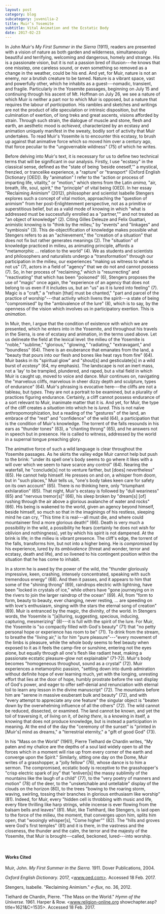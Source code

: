 ```yaml
---
layout: post
category: blog
subcategory: juvenilia-2
title: Muir’s Yosemite
subtitle: Vital Animation and the Ecstatic Body
date: 2017-02-23
---
```


In John Muir's *My First Summer in the Sierra* (1911), readers are presented with a vision of nature as both garden and wilderness, simultaneously beautiful and terrifying, welcoming and dangerous, homely and strange. His is a passionate vision, but it is not a passion bred of illusion---he knows that one misstep, one careless sound, or even something so removed as a change in the weather, could be his end. And yet, for Muir, nature is not an enemy, nor a brutish creature to be tamed. Nature is a vibrant space, vast and powerfully other, which he inhabits as a guest---nomadic, transient, and fragile. Particularly in the Yosemite passages, beginning on July 15 and continuing through his ascent of Mt. Hoffman on July 26, we see a nature of which Muir is neither a part nor to which Muir is opposed, but a nature that requires the labour of *participation*. His rambles and sketches and writings are not the product of idle speculation or intrinsic disposition, but the culmination of exertion, of long treks and great ascents, visions afforded by strain. Through such strain, the dialogue of muscle and stone, flesh and earth, an aesthetic mood is *achieved*, characterized by an ecstasy and animation uniquely manifest in the sweaty, bodily sort of activity that Muir undertakes. To read Muir's Yosemite is to encounter this ecstasy, to brush up against that animative force which so moved him over a century ago, that force peculiar to the "ungovernable wildness" (75) of which he writes.

Before delving into Muir's text, it is necessary for us to define two technical terms that will be significant in our analysis. Firstly, I use "ecstasy" in the classical sense, defined as the "state of being 'beside oneself,'" a mystical, frenzied, or trancelike experience, a "rapture" or "transport" (Oxford English Dictionary \[OED\]). By "animation" I refer to the "action or process of imparting life, vitality," or "motion," which stems from the Latin *anima,* "air, breath, life, soul, spirit," the "principle" of vital being (OED). In her essay "Reclaiming Animism" (2012), philosopher and scientist Isabelle Stengers explores such a concept of vital motion, approaching the "question of animism" from her post-Enlightenment perspective, not as a primitive or superstitious belief, but as a valid mode of knowing in which "what is addressed must be successfully enrolled as a "partner,"" and not treated as "an object of knowledge" (2). Citing Gilles Deleuze and Felix Guattari, animistic knowing is to "think by the milieu," by "events" and "linkages" and "symbiosis" (3). This de-objectification of knowledge makes possible what Stengers refers to as an "achievement," the "creation of a situation" that does not fix but rather generates meanings (2). The "situation" of knowledge practiced in milieu, as animating principle, affords a "metamorphic \... relation to the world" (4). We as students and scientists and philosophers and naturalists undergo a "transformation" through our participation in the milieu, our experiences "making us witness to what is not us" (7), actors in a field of "agency" that we do not and cannot possess (7). So, in her process of "reclaiming," which is "resurrecting" and "reactivating" that which has been "poisoned" (6), Stengers proposes the use of "magic" once again, the "experience of an agency that does not belong to us even if it includes us, but an "us" as it is lured into feeling" (7). Magic is a "craft," a "refrain \[that\] must be chanted," "part and parcel of the practice of worship"---that activity which livens the spirit---a state of being "compromised" by the "ambivalence of the lure" (8), which is to say, by the openness of the vision which involves us in participatory exertion. This is *animation.*

In Muir, then, I argue that the condition of existence with which we are presented, which he enters into in the Yosemite, and throughout his travels in the Sierra, is one of ecstasy and animation, in the terms used above. Let us delineate the field at the lexical level: the milieu of the Yosemite is "noble," "sublime," "glorious," "glowing," "radiating," "extravagant," and "boundless" (64). There is an exuberance that emanates from the land, a "beauty that pours into our flesh and bones like heat rays from fire" (64). Muir basks in its "spiritual glow" and "shout\[s\] and gesticulate\[s\] in a wild burst of *ecstasy*" (64, my emphasis). The landscape is not an inert mass, not a 'lay' to be trampled, plundered, and raped, but a vital field in which Muir is caught up, moved to voice and dance. Muir continues on, navigating the "marvelous cliffs, marvelous in sheer dizzy depth and sculpture, types of endurance" (64). Muir's phrasing is evocative here---the cliffs are not a tableau, but *types.* They are not a portrait to be examined, but a plurality of practices figuring endurance. Certainly, a cliff cannot possess endurance of a sort relevant to Muir, inanimate matter that it is. And yet, for Muir, the type of the cliff creates a *situation* into which he is *lured*. This is not naïve anthropomorphization, but a reading of the "gestures" of the land, an embrace of the "rest" and "confidence" of the wild (64), a participation that is the condition of Muir's knowledge. The torrent of the falls resounds in his ears as "thunder tones" (63), a "chanting throng" (65), and he answers not in speech but in presence. He is called to witness, addressed by the world in a supernal tongue preaching glory.

The animative force of such a wild language is clear throughout the Yosemite passages. As he skirts the valley edge Muir cannot help but push to the brink: "under its spell one's body seems to go where it likes with a will over which we seem to have scarce any control" (64). Nearing the waterfall, he "conclude\[s\] not to venture farther, but \[does\] nevertheless" (65). He cannot help himself. He presses on and on, a whisper from doom, but in "such places," Muir tells us, "one's body takes keen care for safety on its own account" (65). There is no thinking here, only "triumphant exhilaration" (65). That night, Muir's ecstasy is followed by "dull weariness" (65) and "nervous tremor\[s\]" (66), his sleep broken by "dream\[s\] \[of\] rushing through the air above a glorious avalanche of water and rocks" (66). His being is wakened to the world, given an agency beyond himself, beside himself, so much so that in the imaginings of his restless, sleeping mind he can cry, "This time it is real---all must die, and where could mountaineer find a more glorious death!" (66). Death is very much a possibility in the wild, a possibility he fears (certainly he does not wish for oblivion and nothingness), yet by which his spirit is not dampened. At the brink is life; in the milieu is vibrant presence. The cliff's edge, the torrent of the falls, transforms him, but not into a higher being. He is *compromised* by his experience, lured by its *ambivalence* (threat and wonder, terror and ecstasy, death and life), and so livened to his contingent position within the situation that he has come to inhabit.

In a storm he is awed by the power of the wild, the "thunder gloriously impressive, keen, crashing, intensely concentrated, speaking with such tremendous energy" (68). And then it passes, and it appears to him that some of the "shining throng" (69), raindrops electric with lightning, have been "locked in crystals of ice," while others have "gone journeying on in the rivers to join the larger raindrop of the ocean" (69). All, from "form to form, beauty to beauty, ever changing, never resting, \... are speeding on with love's enthusiasm, singing with the stars the eternal song of creation" (69). Muir is entranced by the magic, the divinity, of the world. In Stengers words, the Yosemite is "\[a\]lluring, suggesting, specious, inducing, capturing, mesmerizing" (8)---it is full with the spirit of the lure. For Muir, the Yosemite is "so compactly filled with God's beauty" (71) that "no petty personal hope or experience has room to be" (71). To drink from the stream, to breathe the "living air," is for him "pure pleasure"---"every movement of the limbs is pleasure, while the whole body seems to feel beauty when exposed to it as it feels the camp-fire or sunshine, entering not the eyes alone, but equally through all one's flesh like radiant heat, making a passionate ecstatic pleasure-glow not explainable" (71-72). Muir's body becomes "homogeneous throughout, sound as a crystal" (72). Muir experiences a metamorphic passion, "settling down into dumb admiration without definite hope of ever learning much, yet with the longing, unresting effort that lies at the door of hope, humbly prostrate before the vast display of God's power, and eager to offer self-denial and renunciation with eternal toil to learn any lesson in the divine manuscript" (72). The mountains before him are "serene in massive exuberant bulk and beauty" (72), and with "every attempt to appreciate any one feature" the singular object is "beaten down by the overwhelming influence of all the others" (72). The wild cannot be reduced, dissected, or examined. The land cannot be known, and yet the toil of traversing it, of living on it, of *being there*, is a knowing in itself, a knowing that does not produce knowledge, but is instead a participation in meaning. At the end of the day the "ceremony of the sunset" is "printed in \[Muir's\] mind as dreams," a "terrestrial eternity," a "gift of good God" (73).

In his "Mass on the World" (1961), Pierre Tielhard de Chardin writes, "My paten and my chalice are the depths of a soul laid widely open to all the forces which in a moment will rise up from every corner of the earth and converge upon the Spirit." Similarly, sitting one day on the Dome, Muir writes of a grasshopper, a "jolly fellow" (76), whose dance is to him a sermon. The compromised, ecstatic body is receptive to the grasshopper's "crisp electric spark of joy" that "enliven\[s\] the massy sublimity of the mountains like the laugh of a child" (77), to the "very poetry of manners and motion" (78) of the deer, to the "unsketchable and untellable" display of the clouds on the horizon (80), to the trees "bowing to the roaring storm, waving, swirling, tossing their branches in glorious enthusiasm like worship" (81). Indeed, for Muir, every "hidden cell is throbbing with music and life, every fibre thrilling like harp strings, while incense is ever flowing from the balsam bells and leaves" (81). Muir, like Tiehlhard, like Stengers, is laid open to the force of the milieu, the moment, that converges upon him, splits him open, that "wooingly whisper\[s\], "Come higher"" (82). The "hills and groves were God's first temples" (81) and it is there, in the vastness and the closeness, the thunder and the calm, the terror and the majesty of the Yosemite, that Muir is brought---called, beckoned, lured---into worship.

<br>

#### Works Cited

Muir, John. *My First Summer in the Sierra.* 1911. Dover Publications, 2004.

*Oxford English Dictionary.* 2017, <www.oed.com>. Accessed 18 Feb. 2017.

Stengers, Isabelle. "Reclaiming Animism." *e-flux,* no. 36, 2012.

Tielhard de Chardin, Pierre. "The Mass on the World." *Hymn of the Universe.* 1961. Harper & Row. <www.religion-online.org showchapter.asp?title=1621&C=1535>. Accessed 18 Feb. 2017.
